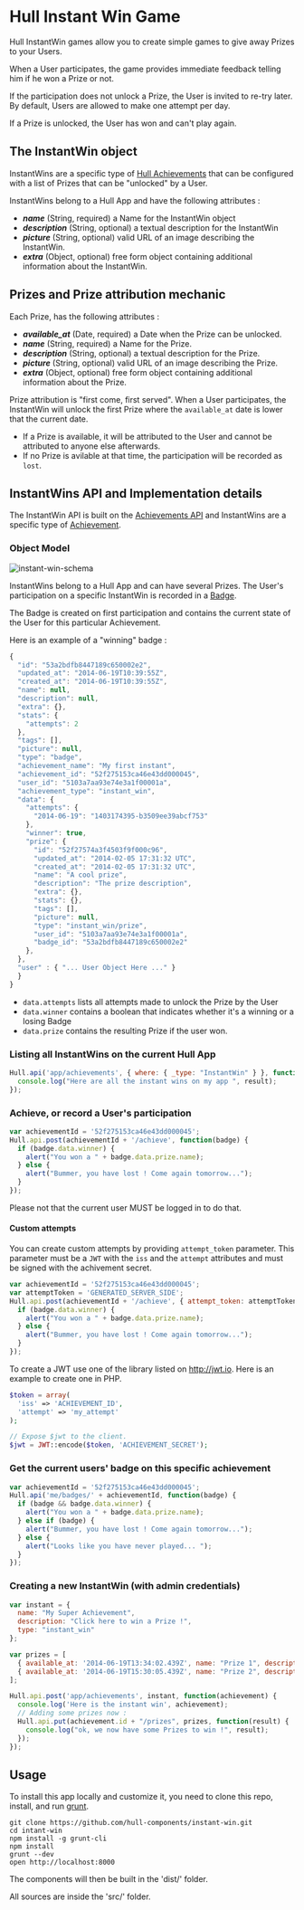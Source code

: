 # Hull Instant Win Game

Hull InstantWin games allow you to create simple games to give away Prizes to your Users.

When a User participates, the game provides immediate feedback telling him if he won a Prize or not.

If the participation does not unlock a Prize, the User is invited to re-try later. By default, Users are allowed to make one attempt per day.

If a Prize is unlocked, the User has won and can't play again.

## The InstantWin object

InstantWins are a specific type of [Hull Achievements](http://hull.io/docs/references/api#endpoint-achievements) that can be configured with a list of Prizes that can be "unlocked" by a User.

InstantWins belong to a Hull App and have the following attributes : 

* ***name*** (String, required) a Name for the InstantWin object
* ***description*** (String, optional) a textual description for the InstantWin
* ***picture*** (String, optional)  valid URL of an image describing the InstantWin.
* ***extra*** (Object, optional) free form object containing additional information about the InstantWin.

## Prizes and Prize attribution mechanic

Each Prize, has the following attributes : 

* ***available_at*** (Date, required) a Date when the Prize can be unlocked.
* ***name*** (String, required) a Name for the Prize.
* ***description*** (String, optional) a textual description for the Prize.
* ***picture*** (String, optional) valid URL of an image describing the Prize.
* ***extra*** (Object, optional) free form object containing additional information about the Prize.

Prize attribution is "first come, first served". When a User participates, the InstantWin will unlock the first Prize where the `available_at` date is lower that the current date. 

* If a Prize is available, it will be attributed to the User and cannot be attributed to anyone else afterwards.
* If no Prize is avilable at that time, the participation will be recorded as `lost`.

## InstantWins API and Implementation details

The InstantWin API is built on the [Achievements API](http://hull.io/docs/references/api#endpoint-achievements) and InstantWins are a specific type of [Achievement](http://hull.io/docs/references/api#endpoint-achievements-achievements).

### Object Model

![instant-win-schema](/docs/instant-win-schema.png)

InstantWins belong to a Hull App and can have several Prizes.
The User's participation on a specific InstantWin is recorded in a [Badge](http://hull.io/docs/references/api#endpoint-badges-badges).

The Badge is created on first participation and contains the current state of the User for this particular Achievement.

Here is an example of a "winning" badge : 

```javascript
{
  "id": "53a2bdfb8447189c650002e2",
  "updated_at": "2014-06-19T10:39:55Z",
  "created_at": "2014-06-19T10:39:55Z",
  "name": null,
  "description": null,
  "extra": {},
  "stats": {
    "attempts": 2
  },
  "tags": [],
  "picture": null,
  "type": "badge",
  "achievement_name": "My first instant",
  "achievement_id": "52f275153ca46e43dd000045",
  "user_id": "5103a7aa93e74e3a1f00001a",
  "achievement_type": "instant_win",
  "data": {
    "attempts": {
      "2014-06-19": "1403174395-b3509ee39abcf753"
    },
    "winner": true,
    "prize": {
      "id": "52f27574a3f4503f9f000c96",
      "updated_at": "2014-02-05 17:31:32 UTC",
      "created_at": "2014-02-05 17:31:32 UTC",
      "name": "A cool prize",
      "description": "The prize description",
      "extra": {},
      "stats": {},
      "tags": [],
      "picture": null,
      "type": "instant_win/prize",
      "user_id": "5103a7aa93e74e3a1f00001a",
      "badge_id": "53a2bdfb8447189c650002e2"
    },
  },
  "user" : { "... User Object Here ..." }
  }
}
```
* `data.attempts` lists all attempts made to unlock the Prize by the User
* `data.winner` contains a boolean that indicates whether it's a winning or a losing Badge
* `data.prize` contains the resulting Prize if the user won.

### Listing all InstantWins on the current Hull App

```javascript
Hull.api('app/achievements', { where: { _type: "InstantWin" } }, function(result) {
  console.log("Here are all the instant wins on my app ", result);
});
```

### Achieve, or record a User's participation

```javascript
var achievementId = '52f275153ca46e43dd000045';
Hull.api.post(achievementId + '/achieve', function(badge) {
  if (badge.data.winner) {
    alert("You won a " + badge.data.prize.name);
  } else {
    alert("Bummer, you have lost ! Come again tomorrow...");
  }
});
```

Please not that the current user MUST be logged in to do that.

#### Custom attempts

You can create custom attempts by providing `attempt_token` parameter. This parameter must be a `JWT` with the `iss` and the `attempt` attributes and must be signed with the achivement secret.

```javascript
var achievementId = '52f275153ca46e43dd000045';
var attemptToken = 'GENERATED_SERVER_SIDE';
Hull.api.post(achievementId + '/achieve', { attempt_token: attemptToken }, function(badge) {
  if (badge.data.winner) {
    alert("You won a " + badge.data.prize.name);
  } else {
    alert("Bummer, you have lost ! Come again tomorrow...");
  }
});
```

To create a JWT use one of the library listed on http://jwt.io. Here is an example to create one in PHP.

```php
$token = array(
  'iss' => 'ACHIEVEMENT_ID',
  'attempt' => 'my_attempt'
);

// Expose $jwt to the client.
$jwt = JWT::encode($token, 'ACHIEVEMENT_SECRET');
```

### Get the current users' badge on this specific achievement

```javascript
var achievementId = '52f275153ca46e43dd000045';
Hull.api('me/badges/' + achievementId, function(badge) {
  if (badge && badge.data.winner) {
    alert("You won a " + badge.data.prize.name);
  } else if (badge) {
    alert("Bummer, you have lost ! Come again tomorrow...");
  } else {
    alert("Looks like you have never played... ");
  }
});
```

### Creating a new InstantWin (with admin credentials)

```javascript
var instant = {
  name: "My Super Achievement",
  description: "Click here to win a Prize !",
  type: "instant_win"
};

var prizes = [
  { available_at: '2014-06-19T13:34:02.439Z', name: "Prize 1", description: "...", picture: 'http://image.for/my/prize-1.jpg' },
  { available_at: '2014-06-19T15:30:05.439Z', name: "Prize 2", description: "...", picture: 'http://image.for/my/prize-2.jpg' }
];

Hull.api.post('app/achievements', instant, function(achievement) {
  console.log('Here is the instant win', achievement);
  // Adding some prizes now : 
  Hull.api.put(achievement.id + "/prizes", prizes, function(result) {
    console.log("ok, we now have some Prizes to win !", result);
  });
});
```


## Usage

To install this app locally and customize it, you need to clone this repo, install, and run [grunt](http://gruntjs.com/).

```
git clone https://github.com/hull-components/instant-win.git
cd intant-win
npm install -g grunt-cli
npm install
grunt --dev
open http://localhost:8000
```

The components will then be built in the 'dist/' folder.

All sources are inside the 'src/' folder.


